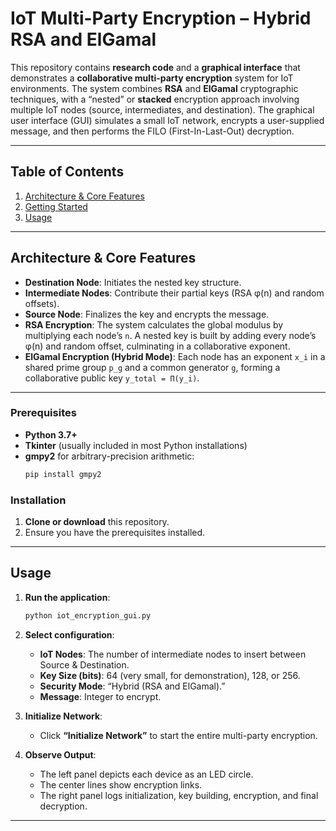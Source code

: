 # IoT Multi-Party Encryption – Hybrid RSA and ElGamal

This repository contains **research code** and a **graphical interface** that demonstrates a **collaborative multi-party encryption** system for IoT environments. The system combines **RSA** and **ElGamal** cryptographic techniques, with a “nested” or **stacked** encryption approach involving multiple IoT nodes (source, intermediates, and destination). The graphical user interface (GUI) simulates a small IoT network, encrypts a user-supplied message, and then performs the FILO (First-In-Last-Out) decryption.

---

## Table of Contents

1. [Architecture & Core Features](#architecture--core-features)  
2. [Getting Started](#getting-started)  
3. [Usage](#usage)  

---

## Architecture & Core Features

- **Destination Node**: Initiates the nested key structure.  
- **Intermediate Nodes**: Contribute their partial keys (RSA φ(n) and random offsets).  
- **Source Node**: Finalizes the key and encrypts the message.  
- **RSA Encryption**: The system calculates the global modulus by multiplying each node’s `n`. A nested key is built by adding every node’s φ(n) and random offset, culminating in a collaborative exponent.  
- **ElGamal Encryption (Hybrid Mode)**: Each node has an exponent `x_i` in a shared prime group `p_g` and a common generator `g`, forming a collaborative public key `y_total = Π(y_i)`.  

---

### Prerequisites

- **Python 3.7+**  
- **Tkinter** (usually included in most Python installations)  
- **gmpy2** for arbitrary-precision arithmetic:
  ```bash
  pip install gmpy2
  ```

### Installation

1. **Clone or download** this repository.  
2. Ensure you have the prerequisites installed.  

---

## Usage

1. **Run the application**:
   ```bash
   python iot_encryption_gui.py
   ```
2. **Select configuration**:
   - **IoT Nodes**: The number of intermediate nodes to insert between Source & Destination.  
   - **Key Size (bits)**: 64 (very small, for demonstration), 128, or 256.  
   - **Security Mode**: “Hybrid (RSA and ElGamal).”  
   - **Message**: Integer to encrypt.

3. **Initialize Network**:  
   - Click **“Initialize Network”** to start the entire multi-party encryption.  

4. **Observe Output**:  
   - The left panel depicts each device as an LED circle.  
   - The center lines show encryption links.  
   - The right panel logs initialization, key building, encryption, and final decryption.  

---
